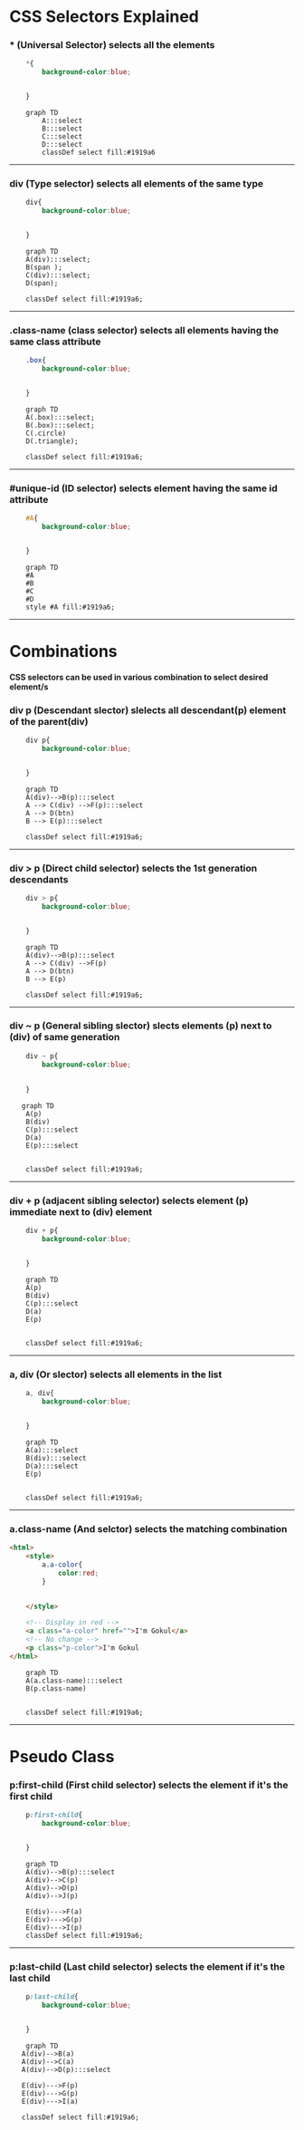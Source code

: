 # CSS Selectors Explained

### * (Universal Selector) selects all the elements 
```css
    *{
        background-color:blue;


    }
```
```mermaid
    graph TD
        A:::select
        B:::select
        C:::select
        D:::select
        classDef select fill:#1919a6

```

***

### div (Type selector) selects all elements of the same type
```css
    div{
        background-color:blue;


    }
```
```mermaid
    graph TD
    A(div):::select;
    B(span );
    C(div):::select;
    D(span);

    classDef select fill:#1919a6;

```

***

### .class-name (class selector) selects all elements having the same class attribute
```css
    .box{
        background-color:blue;


    }

```
```mermaid
    graph TD
    A(.box):::select;
    B(.box):::select;
    C(.circle)
    D(.triangle);

    classDef select fill:#1919a6;
```

***

### #unique-id (ID selector) selects element having the same id attribute 
```css
    #A{
        background-color:blue;


    }
```
```mermaid
    graph TD
    #A
    #B
    #C
    #D
    style #A fill:#1919a6;
```

***

# Combinations

#### CSS selectors can be used in various combination to select desired element/s

### div p (Descendant slector) slelects all descendant(p) element of the parent(div)

```css
    div p{
        background-color:blue;


    }
```
```mermaid
    graph TD
    A(div)-->B(p):::select
    A --> C(div) -->F(p):::select
    A --> D(btn)
    B --> E(p):::select

    classDef select fill:#1919a6;
```

***

### div > p (Direct child selector) selects the 1st generation descendants

```css
    div > p{
        background-color:blue;


    }
```
```mermaid
    graph TD
    A(div)-->B(p):::select
    A --> C(div) -->F(p)
    A --> D(btn)
    B --> E(p)

    classDef select fill:#1919a6;

```

***

### div ~ p (General sibling slector) slects elements (p) next to (div) of same generation

```css
    div ~ p{
        background-color:blue;
        
        
    }
```
```mermaid
   graph TD
    A(p) 
    B(div)
    C(p):::select
    D(a)
    E(p):::select


    classDef select fill:#1919a6;
```

***

### div + p (adjacent sibling selector) selects element (p) immediate next to (div) element

```css
    div + p{
        background-color:blue;


    }
```
```mermaid
    graph TD
    A(p) 
    B(div)
    C(p):::select
    D(a)
    E(p)


    classDef select fill:#1919a6;
```

***

### a, div (Or slector) selects all elements in the list

```css
    a, div{
        background-color:blue;


    }
```
```mermaid
    graph TD
    A(a):::select
    B(div):::select
    D(a):::select
    E(p)


    classDef select fill:#1919a6;
```

***

### a.class-name (And selctor) selects the matching combination
```html
<html>
    <style>
        a.a-color{
            color:red;
        }
        

    </style>

    <!-- Display in red -->
    <a class="a-color" href="">I'm Gokul</a> 
    <!-- No change -->
    <p class="p-color">I'm Gokul
</html>
```
```mermaid
    graph TD
    A(a.class-name):::select
    B(p.class-name)


    classDef select fill:#1919a6;

```

***

# Pseudo Class 

### p:first-child (First child selector) selects the element if it's the first child

```css
    p:first-child{
        background-color:blue;


    }
```
```mermaid
    graph TD
    A(div)-->B(p):::select
    A(div)-->C(p)
    A(div)-->D(p)
    A(div)-->J(p)

    E(div)--->F(a)
    E(div)--->G(p)
    E(div)--->I(p)
    classDef select fill:#1919a6;
```

***

### p:last-child (Last child selector) selects the element if it's the last child

```css
    p:last-child{
        background-color:blue;


    }
```
```mermaid
    graph TD
   A(div)-->B(a)
   A(div)-->C(a)
   A(div)-->D(p):::select

   E(div)--->F(p)
   E(div)--->G(p)
   E(div)--->I(a)

   classDef select fill:#1919a6;

```










